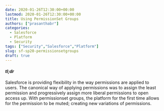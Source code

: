 ```yaml
---
date: 2020-01-26T12:30:00+00:00
lastmod: 2020-01-26T12:30:00+00:00
title: Using PermissionSet Groups
authors: ["prasanthabr"]
categories: 
  - Salesforce
  - Platform
  - Security
tags: ["Security","Salesforce","Platform"]
slug: sf-sp20-permissionsetgroups
draft: true
---
```


#### _tl;dr_
Salesforce is providing flexibility in the way permissions are applied to users.
The canonical way of applying permissions was to assign the least permission and progressively assign more liberal permissions to open access up. With permissionset groups, the platform for the first time allows for the permission to be muted; creating new variations of permissions.

